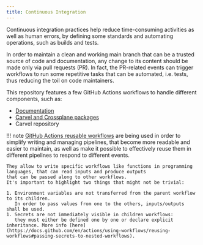 ```yaml
---
title: Continuous Integration
---
```


Continuous integration practices help reduce time-consuming activities as well as human errors,
by defining some standards and automating operations, such as builds and tests.

In order to maintain a clean and working main branch that can be a trusted source of code and documentation,
any change to its content should be made only via pull requests (PR).
In fact, the PR-related events can trigger workflows to run some repetitive tasks that can be automated, i.e. tests,
thus reducing the toil on code maintainers.

This repository features a few GitHub Actions workflows to handle different components, such as:

- [Documentation](./documentation.md)
- [Carvel and Crossplane packages](./carvel-crossplane-packages.md)
- Carvel repository

!!! note
    [GitHub Actions reusable workflows](https://docs.github.com/en/actions/using-workflows/reusing-workflows) are being used in order to simplify
    writing and managing pipelines, that become more readable and easier to maintain, as well as make it possible to effectively reuse them
    in different pipelines to respond to different events.

    They allow to write specific workflows like functions in programming languages, that can read inputs and produce outputs
    that can be passed along to other workflows.
    It's important to highlight two things that might not be trivial:

    1. Environment variables are not transferred from the parent workflow to its children.
       In order to pass values from one to the others, inputs/outputs shall be used.
    1. Secrets are not immediately visible in children workflows:
       they must either be defined one by one or declare explicit inheritance. More info [here](https://docs.github.com/en/actions/using-workflows/reusing-workflows#passing-secrets-to-nested-workflows). 
